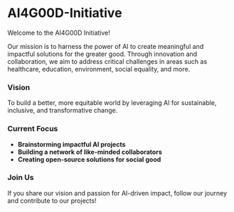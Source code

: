 # AI4G00D-Initiative

Welcome to the AI4G00D Initiative! 

Our mission is to harness the power of AI to create meaningful and impactful solutions for the greater good. Through innovation and collaboration, we aim to address critical challenges in areas such as healthcare, education, environment, social equality, and more.

### Vision
To build a better, more equitable world by leveraging AI for sustainable, inclusive, and transformative change.

### Current Focus
- **Brainstorming impactful AI projects**  
- **Building a network of like-minded collaborators**  
- **Creating open-source solutions for social good**

### Join Us
If you share our vision and passion for AI-driven impact, follow our journey and contribute to our projects!

